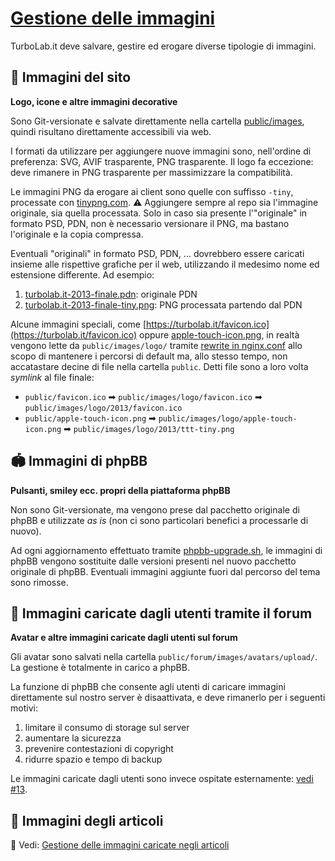 # [Gestione delle immagini](https://github.com/TurboLabIt/TurboLab.it/blob/main/docs/images.md)

TurboLab.it deve salvare, gestire ed erogare diverse tipologie di immagini.


## 📃 Immagini del sito

**Logo, icone e altre immagini decorative**

Sono Git-versionate e salvate direttamente nella cartella [public/images](https://github.com/TurboLabIt/TurboLab.it/tree/main/public/images), quindi risultano direttamente accessibili via web.

I formati da utilizzare per aggiungere nuove immagini sono, nell'ordine di preferenza: SVG, AVIF trasparente, PNG trasparente. Il logo fa eccezione: deve rimanere in PNG trasparente per massimizzare la compatibilità.

Le immagini PNG da erogare ai client sono quelle con suffisso `-tiny`, processate con [tinypng.com](https://tinypng.com). ⚠ Aggiungere sempre al repo sia l'immagine originale, sia quella processata. Solo in caso sia presente l'"originale" in formato PSD, PDN, non è necessario versionare il PNG, ma bastano l'originale e la copia compressa.

Eventuali "originali" in formato PSD, PDN, ... dovrebbero essere caricati insieme alle rispettive grafiche per il web, utilizzando il medesimo nome ed estensione differente. Ad esempio:

1. [turbolab.it-2013-finale.pdn](https://github.com/TurboLabIt/TurboLab.it/blob/main/public/images/logo/2013/turbolab.it-2013-finale.pdn): originale PDN
2. [turbolab.it-2013-finale-tiny.png](https://github.com/TurboLabIt/TurboLab.it/blob/main/public/images/logo/2013/turbolab.it-2013-finale-tiny.png): PNG processata partendo dal PDN

Alcune immagini speciali, come [https://turbolab.it/favicon.ico](https://turbolab.it/favicon.ico) oppure [apple-touch-icon.png](https://turbolab.it/apple-touch-icon.png), in realtà vengono lette da `public/images/logo/` tramite [rewrite in nginx.conf](https://github.com/TurboLabIt/TurboLab.it/blob/main/config/custom/nginx.conf) allo scopo di mantenere i percorsi di default ma, allo stesso tempo, non accatastare decine di file nella cartella `public`. Detti file sono a loro volta *symlink* al file finale:

- `public/favicon.ico` ➡ `public/images/logo/favicon.ico` ➡ `public/images/logo/2013/favicon.ico`
- `public/apple-touch-icon.png` ➡ `public/images/logo/apple-touch-icon.png` ➡ `public/images/logo/2013/ttt-tiny.png`


## 🏟 Immagini di phpBB

**Pulsanti, smiley ecc. propri della piattaforma phpBB**

Non sono Git-versionate, ma vengono prese dal pacchetto originale di phpBB e utilizzate *as is* (non ci sono particolari benefici a processarle di nuovo).

Ad ogni aggiornamento effettuato tramite [phpbb-upgrade.sh](https://github.com/TurboLabIt/TurboLab.it/blob/main/scripts/phpbb-upgrade.sh), le immagini di phpBB vengono sostituite dalle versioni presenti nel nuovo pacchetto originale di phpBB. Eventuali immagini aggiunte fuori dal percorso del tema sono rimosse.


## 🧔 Immagini caricate dagli utenti tramite il forum

**Avatar e altre immagini caricate dagli utenti sul forum**

Gli avatar sono salvati nella cartella `public/forum/images/avatars/upload/`. La gestione è totalmente in carico a phpBB.

La funzione di phpBB che consente agli utenti di caricare immagini direttamente sul nostro server è disaattivata, e deve rimanerlo per i seguenti motivi:

1. limitare il consumo di storage sul server
2. aumentare la sicurezza
3. prevenire contestazioni di copyright
4. ridurre spazio e tempo di backup

Le immagini caricate dagli utenti sono invece ospitate esternamente: [vedi #13](https://github.com/TurboLabIt/TurboLab.it/issues/13).


## 📸 Immagini degli articoli

🔗 Vedi: [Gestione delle immagini caricate negli articoli](https://github.com/TurboLabIt/TurboLab.it/blob/main/docs/images-articles.md)

